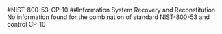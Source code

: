 #NIST-800-53-CP-10
##Information System Recovery and Reconstitution
No information found for the combination of standard NIST-800-53 and control CP-10
